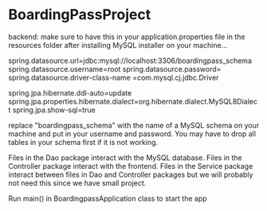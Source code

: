 # BoardingPassProject

backend:
make sure to have this in your application.properties file in the resources folder after installing MySQL installer on your machine...

spring.datasource.url=jdbc:mysql://localhost:3306/boardingpass_schema
spring.datasource.username=root
spring.datasource.password=
spring.datasource.driver-class-name =com.mysql.cj.jdbc.Driver

spring.jpa.hibernate.ddl-auto=update
spring.jpa.properties.hibernate.dialect=org.hibernate.dialect.MySQL8Dialect
spring.jpa.show-sql=true

replace "boardingpass_schema" with the name of a MySQL schema on your machine and put in your username and password. You may have to drop all tables in your schema first if it is not working.

Files in the Dao package interact with the MySQL database.
Files in the Controller package interact with the frontend.
Files in the Service package interact between files in Dao and Controller packages but we will probably not need this since we have small project.

Run main() in BoardingpassApplication class to start the app